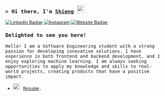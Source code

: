 ### <samp>&gt; Hi there, I'm <a href="#" target="_blank">Shieng</a> <img src="https://media.giphy.com/media/hvRJCLFzcasrR4ia7z/giphy.gif" width="25"> </samp>


[![Linkedin Badge](https://img.shields.io/badge/-LinkedIn-0e76a8?style=flat-square&logo=Linkedin&logoColor=white)](#)
[![Instagram](https://img.shields.io/badge/Instagram-%23E4405F.svg?logo=Instagram&logoColor=white)](https://instagram.com/ntann.204/) 
[![Website Badge](https://img.shields.io/badge/Website-3b5998?style=flat-square&logo=google-chrome&logoColor=white)](https://shieng.work)
<!-- Proudly created with GPRM ( https://gprm.itsvg.in ) -->
### <samp>Delighted to see you here! &nbsp;

<samp> Hello! I am a Software Engineering student with a strong passion for developing innovative solutions. I have experience in both frontend and backend development, and I enjoy exploring machine learning. I am always seeking opportunities to apply my knowledge and skills to real-world projects, creating products that have a positive impact.

-   <img src="https://github.com/Gapur/Gapur/blob/main/assets/doc.gif?raw=true" width="21" />&nbsp;&nbsp; <samp>[Resume](#).
